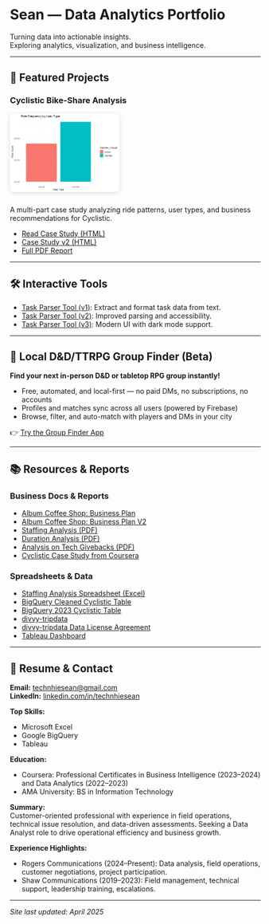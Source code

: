 <link rel="stylesheet" href="styles.css">

<!-- HERO SECTION -->
<div class="hero">
  <h1>Sean — Data Analytics Portfolio</h1>
  <p class="tagline">Turning data into actionable insights. <br> Exploring analytics, visualization, and business intelligence.</p>
</div>

---

<!-- FEATURED PROJECTS -->
## 🚴 Featured Projects

<div class="project-cards">

### Cyclistic Bike-Share Analysis

<img src="cyclistic_bike_share_files/figure-gfm/ride_counts-1.png" alt="Cyclistic Ride Counts" width="220" style="border-radius:8px; box-shadow:0 2px 8px #0002; margin-bottom:10px;">

A multi-part case study analyzing ride patterns, user types, and business recommendations for Cyclistic.

- [Read Case Study (HTML)](cyclistic_bike_share.html)
- [Case Study v2 (HTML)](cyclistic_bike_share_ver_2.html)
- [Full PDF Report](2023_Bike_Usage_Patterns.pdf)

</div>

---

<!-- INTERACTIVE TOOLS -->
## 🛠️ Interactive Tools

- [Task Parser Tool (v1)](parser.html): Extract and format task data from text.
- [Task Parser Tool (v2)](parser_V2.html): Improved parsing and accessibility.
- [Task Parser Tool (v3)](parser_V3.html): Modern UI with dark mode support.

---

## 🎲 Local D&D/TTRPG Group Finder (Beta)

**Find your next in-person D&D or tabletop RPG group instantly!**

- Free, automated, and local-first — no paid DMs, no subscriptions, no accounts
- Profiles and matches sync across all users (powered by Firebase)
- Browse, filter, and auto-match with players and DMs in your city

👉 [Try the Group Finder App](lfg-finder.html)

---

## 📚 Resources & Reports

### Business Docs & Reports

- [Album Coffee Shop: Business Plan](Album_Business_Plan_06-07-2025.html)
- [Album Coffee Shop: Business Plan V2](Album_Business_Plan_06-07-2025_V2.html)
- [Staffing Analysis (PDF)](Staffing_Analysis.pdf)
- [Duration Analysis (PDF)](NBH_Duration.pdf)
- [Analysis on Tech Givebacks (PDF)](Analysis_on_Giveback.pdf)
- [Cyclistic Case Study from Coursera](Case_Study.pdf)

### Spreadsheets & Data

- [Staffing Analysis Spreadsheet (Excel)](GivebackNotification_VS_Workforce.xlsx)
- [BigQuery Cleaned Cyclistic Table](https://console.cloud.google.com/bigquery?ws=!1m5!1m4!4m3!1sprojectechnhiesean!2sBikeCase!3s2023BikeCaseCleaned_V2)
- [BigQuery 2023 Cyclistic Table](https://console.cloud.google.com/bigquery?ws=!1m5!1m4!4m3!1sprojectechnhiesean!2sBikeCase!3s2023BikeCase)
- [divvy-tripdata](https://divvy-tripdata.s3.amazonaws.com/index.html)
- [divvy-tripdata Data License Agreement](https://divvybikes.com/data-license-agreement)
- [Tableau Dashboard](https://public.tableau.com/views/MinnesotaTrafficVolumeChartsDashboard/Dashboard1?:language=en-US&:sid=&:redirect=auth&:display_count=n&:origin=viz_share_link)


---

<!-- RESUME & CONTACT -->
## 📄 Resume & Contact

**Email:** [technhiesean@gmail.com](mailto:technhiesean@gmail.com)  
**LinkedIn:** [linkedin.com/in/technhiesean](https://www.linkedin.com/in/technhiesean)

**Top Skills:**
- Microsoft Excel
- Google BigQuery
- Tableau

**Education:**
- Coursera: Professional Certificates in Business Intelligence (2023–2024) and Data Analytics (2022–2023)
- AMA University: BS in Information Technology

**Summary:**  
Customer-oriented professional with experience in field operations, technical issue resolution, and data-driven assessments. Seeking a Data Analyst role to drive operational efficiency and business growth.

**Experience Highlights:**
- Rogers Communications (2024–Present): Data analysis, field operations, customer negotiations, project participation.
- Shaw Communications (2019–2023): Field management, technical support, leadership training, escalations.

---

<div class="footer">
  <em>Site last updated: April 2025</em>
</div>